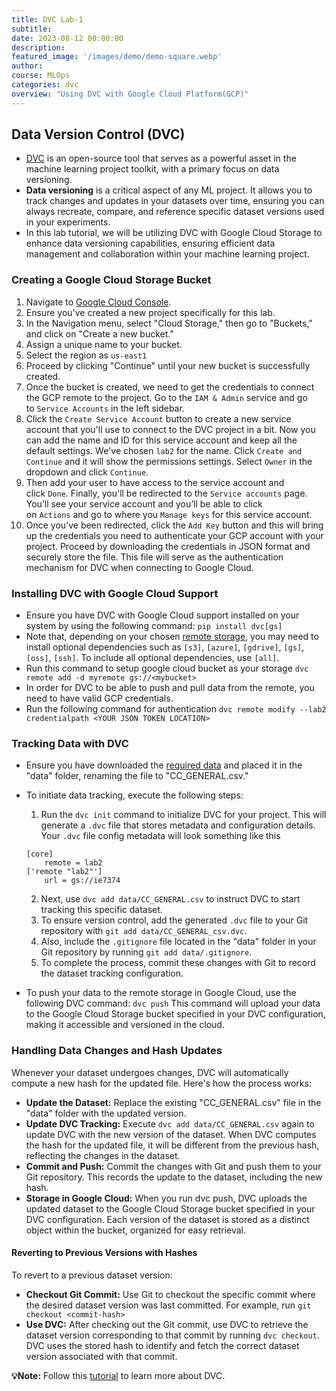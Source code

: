 ```yaml
---
title: DVC Lab-1
subtitle: 
date: 2023-08-12 00:00:00
description: 
featured_image: '/images/demo/demo-square.webp'
author: 
course: MLOps
categories: dvc
overview: "Using DVC with Google Cloud Platform(GCP)"
---
```


## Data Version Control (DVC)

- [DVC](https://dvc.org/) is an open-source tool that serves as a powerful asset in the machine learning project toolkit, with a primary focus on data versioning.
- **Data versioning** is a critical aspect of any ML project. It allows you to track changes and updates in your datasets over time, ensuring you can always recreate, compare, and reference specific dataset versions used in your experiments.
- In this lab tutorial, we will be utilizing DVC with Google Cloud Storage to enhance data versioning capabilities, ensuring efficient data management and collaboration within your machine learning project.

### Creating a Google Cloud Storage Bucket

1. Navigate to [Google Cloud Console](https://console.cloud.google.com/).
2. Ensure you've created a new project specifically for this lab.
3. In the Navigation menu, select "Cloud Storage," then go to "Buckets," and click on "Create a new bucket."
4. Assign a unique name to your bucket.
5. Select the region as `us-east1`
6. Proceed by clicking "Continue" until your new bucket is successfully created.
7. Once the bucket is created, we need to get the credentials to connect the GCP remote to the project. Go to the `IAM & Admin` service and go to `Service Accounts` in the left sidebar.
8. Click the `Create Service Account` button to create a new service account that you'll use to connect to the DVC project in a bit. Now you can add the name and ID for this service account and keep all the default settings. We've chosen `lab2` for the name. Click `Create and Continue` and it will show the permissions settings. Select `Owner` in the dropdown and click `Continue`.
9. Then add your user to have access to the service account and click `Done`. Finally, you'll be redirected to the `Service accounts` page. You’ll see your service account and you’ll be able to click on `Actions` and go to where you `Manage keys` for this service account. 
10. Once you’ve been redirected, click the `Add Key` button and this will bring up the credentials you need to authenticate your GCP account with your project. Proceed by downloading the credentials in JSON format and securely store the file. This file will serve as the authentication mechanism for DVC when connecting to Google Cloud.

### Installing DVC with Google Cloud Support

- Ensure you have DVC with Google Cloud support installed on your system by using the following command:
	`pip install dvc[gs]`
- Note that, depending on your chosen [remote storage](https://dvc.org/doc/user-guide/data-management/remote-storage), you may need to install optional dependencies such as `[s3]`, `[azure]`, `[gdrive]`, `[gs]`, `[oss]`, `[ssh]`. To include all optional dependencies, use `[all]`.
- Run this command to setup google cloud bucket as your storage `dvc remote add -d myremote gs://<mybucket>`
- In order for DVC to be able to push and pull data from the remote, you need to have valid GCP credentials.
- Run the following command for authentication `dvc remote modify --lab2 credentialpath <YOUR JSON TOKEN LOCATION>`

### Tracking Data with DVC
- Ensure you have downloaded the [required data](https://www.kaggle.com/datasets/arjunbhasin2013/ccdata) and placed it in the "data" folder, renaming the file to "CC_GENERAL.csv."
- To initiate data tracking, execute the following steps:
	1. Run the `dvc init` command to initialize DVC for your project. This will generate a `.dvc` file that stores metadata and configuration details. Your `.dvc` file config metadata will look something like this
	```shell
    [core]
        remote = lab2
    ['remote "lab2"']
        url = gs://ie7374
	```
	2. Next, use `dvc add data/CC_GENERAL.csv` to instruct DVC to start tracking this specific dataset.
	3. To ensure version control, add the generated `.dvc` file to your Git repository with `git add data/CC_GENERAL_csv.dvc`.
	4. Also, include the `.gitignore` file located in the "data" folder in your Git repository by running `git add data/.gitignore`.
	5. To complete the process, commit these changes with Git to record the dataset tracking configuration.

- To push your data to the remote storage in Google Cloud, use the following DVC command: `dvc push` This command will upload your data to the Google Cloud Storage bucket specified in your DVC configuration, making it accessible and versioned in the cloud.

### Handling Data Changes and Hash Updates

Whenever your dataset undergoes changes, DVC will automatically compute a new hash for the updated file. Here's how the process works:
- **Update the Dataset:** Replace the existing "CC_GENERAL.csv" file in the "data" folder with the updated version.
- **Update DVC Tracking:** Execute `dvc add data/CC_GENERAL.csv` again to update DVC with the new version of the dataset. When DVC computes the hash for the updated file, it will be different from the previous hash, reflecting the changes in the dataset.
- **Commit and Push:** Commit the changes with Git and push them to your Git repository. This records the update to the dataset, including the new hash.
- **Storage in Google Cloud:** When you run dvc push, DVC uploads the updated dataset to the Google Cloud Storage bucket specified in your DVC configuration. Each version of the dataset is stored as a distinct object within the bucket, organized for easy retrieval.
#### Reverting to Previous Versions with Hashes
To revert to a previous dataset version:
- **Checkout Git Commit:** Use Git to checkout the specific commit where the desired dataset version was last committed. For example, run `git checkout <commit-hash>`
- **Use DVC:** After checking out the Git commit, use DVC to retrieve the dataset version corresponding to that commit by running `dvc checkout`. DVC uses the stored hash to identify and fetch the correct dataset version associated with that commit.

**💡Note:** Follow this <span style="color: blue"> <a href="https://www.youtube.com/watch?v=kLKBcPonMYw&list=PL7WG7YrwYcnDb0qdPl9-KEStsL-3oaEjg&pp=iAQB">tutorial</a> </span> to learn more about DVC.